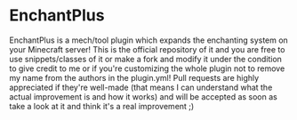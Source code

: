 EnchantPlus
===============

EnchantPlus is a mech/tool plugin which expands the enchanting system on your Minecraft server!
This is the official repository of it and you are free to use snippets/classes of it or make a fork and modify it 
under the condition to give credit to me or if you're customizing the whole plugin not to remove my name from the authors in the plugin.yml! Pull requests are highly appreciated if they're well-made (that means I can understand what the actual improvement is and how it works) and will be accepted as soon as take a look at it and think it's a real improvement ;)

